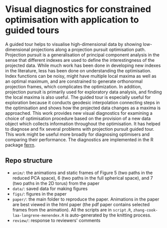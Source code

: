 # Visual diagnostics for constrained optimisation with application to guided tours

A guided tour helps to visualise high-dimensional data by showing low-dimensional projections along a projection pursuit optimisation path. Projection pursuit is a generalisation of principal component analysis in the sense that different indexes are used to define the interestingness of the projected data. While much work has been done in developing new indexes in the literature, less has been done on understanding the optimisation. Index functions can be noisy, might have multiple local maxima as well as an optimal maximum, and are constrained to generate orthonormal projection frames, which complicates the optimization. In addition, projection pursuit is primarily used for exploratory data analysis, and finding the local maxima is also useful. The guided tour is especially useful for exploration because it conducts geodesic interpolation connecting steps in the optimisation and shows how the projected data changes as a maxima is approached. This work provides new visual diagnostics for examining a choice of optimisation procedure based on the provision of a new data object which collects information throughout the optimisation. It has helped to diagnose and fix several problems with projection pursuit guided tour. This work might be useful more broadly for diagnosing optimisers and comparing their performance. The diagnostics are implemented in the R package [ferrn](https://github.com/huizezhang-sherry/ferrn).

## Repo structure 

* `anim/`: the animations and static frames of Figure 5 (two paths in the reduced PCA space), 6 (two paths in the full spherical space), and 7 (two paths in the 2D torus) from the paper
* `data/`: saved data for making figures
* `figs/`: figures in the paper
* `paper/`: the main folder to reproduce the paper. Animations in the paper are best viewed in the html paper (the pdf paper contains selected frames from the animation). All the scripts are in `script.R`, `zhang-cook-laa-langrene-menendex.R` is auto-generated by the knitting process.
* `review/`: response to reviewers' comments

